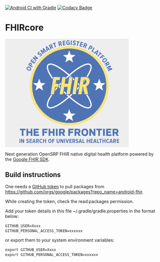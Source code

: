 [![Android CI with Gradle](https://github.com/OpenSRP/fhircore/actions/workflows/ci.yml/badge.svg)](https://github.com/OpenSRP/fhircore/actions/workflows/ci.yml)
[![Codacy Badge](https://api.codacy.com/project/badge/Grade/36e296c5bea343e1ac451d66a2331d11)](https://www.codacy.com/app/OpenSRP/fhircore?utm_source=github.com&amp;utm_medium=referral&amp;utm_content=OpenSRP/fhircore&amp;utm_campaign=Badge_Grade)


# FHIRcore

<img align=center width=400 src="../docs/assets/fhircore.png">

Next generation OpenSRP FHIR native digital health platform powered by the [Google FHIR SDK](https://github.com/google/android-fhir).


## Build instructions

One needs a [GitHub token](https://docs.github.com/en/github/authenticating-to-github/creating-a-personal-access-token#creating-a-token) to pull packages from https://github.com/orgs/google/packages?repo_name=android-fhir.

While creating the token, check the read:packages permission.

Add your token details in this file ~/.gradle/gradle.properties in the format below:


```
GITHUB_USER=Xxxx
GITHUB_PERSONAL_ACCESS_TOKEN=xxxxxx
```

or export them to your system environment variables:

```
export GITHUB_USER=Xxxx
export GITHUB_PERSONAL_ACCESS_TOKEN=xxxxxx
```